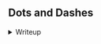 ## Dots and Dashes
<details>
  <summary>Writeup</summary>  
    
  ![image](https://github.com/m4karoni/CTF/assets/70287409/e0ee2fde-f575-4195-94f3-09b47fcae6c5)  

  [code.txt](https://storage.googleapis.com/bcactf/dots-and-dashes/code.txt)  
    
  This text file consists of dots and dashes like the title, but it is no ordinary dots and dashes.  
  I tried to decode it as Morse code but it didn't work, because there were no spaces in between words.  
    
  So I decided to go look for the hint 
  
  ![image](https://github.com/m4karoni/CTF/assets/70287409/4621d613-d61a-44de-b586-e7f40b69fdde)  
  "What other codes only use 2 chracters?" they said.  
  
  I googled the exact phrase and got and idea from the result I saw: Binary  
  So I translated the dots as 0 dashes as 1 with python script and got nothing.  
    
  ```py
  f = open("code.txt","r")

  t = f.readline()

  txt = t.replace('.','0').replace('-','1')

  n = 8

  code = ' '.join([txt[i:i+n] for i in range(0,len(txt),8)])

  # adding spaces in between 8 characters
  
  print(code)
  ```
    
  ![image](https://github.com/m4karoni/CTF/assets/70287409/4a5f2c0b-73be-43fe-b866-a95d58dee985)  
  
  ```py
  f = open("code.txt","r")

  t = f.readline()

  txt = t.replace('.','1').replace('-','0')

  n = 8

  code = ' '.join([txt[i:i+n] for i in range(0,len(txt),8)])

  print(code)
  ```
    
  <details>
    <summary>So I turned the replacing around and translated it again, and got this </summary>
      
![image](https://github.com/m4karoni/CTF/assets/70287409/b73e73ab-70a8-4b9f-bb21-14c64dbd72d5)

  </details>
  
</details>
